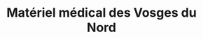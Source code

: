 ---
title: "Matériel médical des Vosges du Nord"
url: /bouxwiller/materiel-medical-des-vosges-du-nord/
shop: approvisionnement médical
---